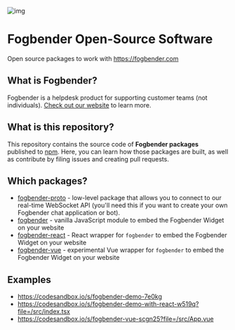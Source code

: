 ![img](https://pbs.twimg.com/profile_images/1312524109218111489/1e7X9EZ5_400x400.png)

# Fogbender Open-Source Software

Open source packages to work with https://fogbender.com

## What is Fogbender?

Fogbender is a helpdesk product for supporting customer teams (not individuals). [Check out our website](https://fogbender.com/) to learn more.

## What is this repository?

This repository contains the source code of **Fogbender packages** published to [npm](https://www.npmjs.com/). Here, you can learn how those packages are built, as well as contribute by filing issues and creating pull requests.

## Which packages?

- [fogbender-proto](https://www.npmjs.com/package/fogbender-proto) - low-level package that allows you to connect to our
  real-time WebSocket API (you'll need this if you want to create your own Fogbender chat application or bot).
- [fogbender](https://www.npmjs.com/package/fogbender) - vanilla JavaScript module to embed the Fogbender Widget on your
  website
- [fogbender-react](https://www.npmjs.com/package/fogbender-react) - React wrapper for `fogbender` to embed the Fogbender
  Widget on your website
- [fogbender-vue](https://www.npmjs.com/package/fogbender-react) - experimental Vue wrapper for `fogbender` to embed
  the Fogbender Widget on your website

## Examples

- https://codesandbox.io/s/fogbender-demo-7e0kg
- https://codesandbox.io/s/fogbender-demo-with-react-w519q?file=/src/index.tsx
- https://codesandbox.io/s/fogbender-vue-scgn25?file=/src/App.vue
